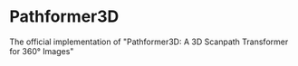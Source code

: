# Pathformer3D
The official implementation of "Pathformer3D: A 3D Scanpath Transformer for 360° Images"
